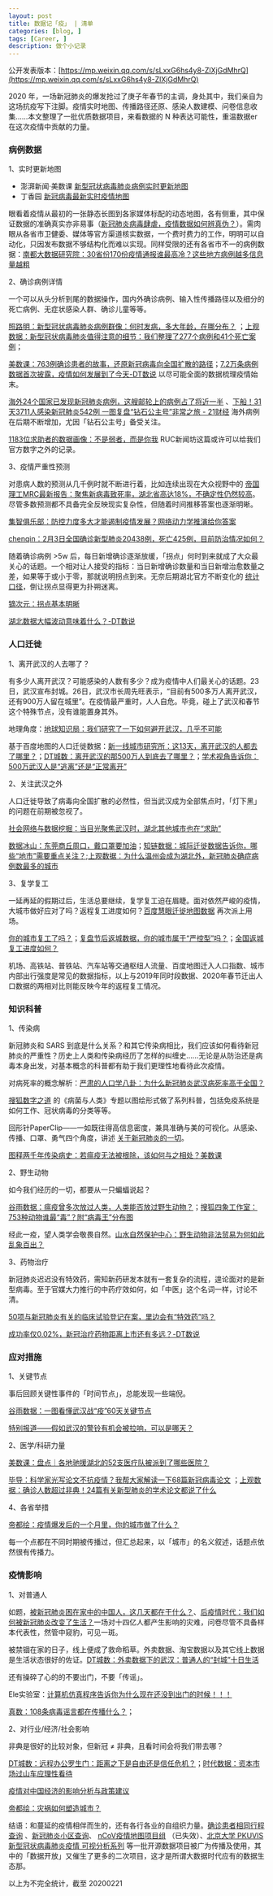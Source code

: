 ```yaml
---
layout: post
title: 数据记「疫」 | 清单
categories: [blog, ]
tags: [Career, ]
description: 做个小记录
---
```





公开发表版本：[https://mp.weixin.qq.com/s/sLxxG6hs4y8-ZlXjGdMhrQ](https://mp.weixin.qq.com/s/sLxxG6hs4y8-ZlXjGdMhrQ)

2020 年，一场新冠肺炎的爆发抢过了庚子年春节的主调，身处其中，我们亲自为这场抗疫写下注脚。疫情实时地图、传播路径还原、感染人数建模、问卷信息收集……本文整理了一批优质数据项目，来看数据的 N 种表达可能性，重温数据er 在这次疫情中贡献的力量。

### 病例数据

1、实时更新地图

- 澎湃新闻·美数课 [新型冠状病毒肺炎病例实时更新地图](http://projects.thepaper.cn/thepaper-cases/839studio/feiyan/?from=timeline&isappinstalled=0)
- 丁香园 [新冠病毒最新实时疫情地图](https://ncov.dxy.cn/ncovh5/view/pneumonia)

眼看着疫情从最初的一张静态长图到各家媒体标配的动态地图，各有侧重，其中保证数据的准确真实亦非易事（[新冠肺炎病毒肆虐，疫情数据如何辨真伪？](https://www.thepaper.cn/newsDetail_forward_6001528)）。需肉眼从各省市卫健委、媒体等官方渠道核实数据，一个费时费力的工作，明明可以自动化，只因发布数据不够结构化而难以实现。同样受限的还有各省市不一的病例数据：[南都大数据研究院：30省份170份疫情通报谁最高冷？这些地方病例越多信息量越粗](https://m.mp.oeeee.com/a/BAAFRD000020200126254199.html?layer=3&share=chat&isndappinstalled=0&from=groupmessage&isappinstalled=0)

2、确诊病例详情

一个可以从头分析到尾的数据操作，国内外确诊病例、输入性传播路径以及细分的死亡病例、无症状感染人群、确诊儿童等等。

[照路明：新型冠状病毒肺炎病例群像：何时发病，多大年龄，在哪分布？](https://www.thepaper.cn/newsDetail_forward_5601380) ；[上观数据：新型冠状病毒肺炎值得注意的细节：我们整理了277个病例和41个死亡案例](https://www.thepaper.cn/newsDetail_forward_5644119)；

[美数课：763例确诊患者的故事，还原新冠病毒向全国扩散的路径](https://www.thepaper.cn/newsDetail_forward_5719018)；[7.2万条病例数据首次披露，疫情如何发展到了今天-DT数说](https://mp.weixin.qq.com/s/dSwxn2E0AfgfN95rR6kGoQ) 以尽可能全面的数据梳理疫情始末。

[海外24个国家已发现新冠肺炎病例，这艘邮轮上的病例占了将近一半](https://www.thepaper.cn/newsDetail_forward_6038417) 、[下船！31天3711人感染新冠肺炎542例 一图复盘“钻石公主号”非常之旅 - 21财经](https://m.21jingji.com/article/20200219/herald/ce706493a278babd7471a77d092ad3ee.html) 海外病例在后期不断增加，尤因「钻石公主号」备受关注。

[1183位求助者的数据画像：不是弱者，而是你我](https://mp.weixin.qq.com/s/0mB03Zp0jaI9uOdx5cbCkg) RUC新闻坊这篇或许可以给我们官方数字之外的记录。

3、疫情严重性预测

对患病人数的预测从几千例时就不断进行着，比如连续出现在大众视野中的 [帝国理工MRC最新报告：聚焦新病毒致死率，湖北省高达18%，不确定性仍然较高](https://mp.weixin.qq.com/s/g_PIZDjrbSDtRN4_dR_jbA)。尽管多数预测都不具备完全反映现实复杂性，但随着时间推移答案也逐渐明晰。

[集智俱乐部：防控力度多大才能遏制疫情发展？网络动力学推演给你答案](https://www.thepaper.cn/newsDetail_forward_5677940)

[chenqin：2月3日全国确诊新型肺炎20438例，死亡425例，目前防治情况如何？](https://www.zhihu.com/question/369545723/answer/998673515)

随着确诊病例 >5w 后，每日新增确诊逐渐放缓，「拐点」何时到来就成了大众最关心的话题。一个相对让人接受的指标：当日新增确诊数量和当日新增治愈数量之差，如果等于或小于零，那就说明拐点到来。无奈后期湖北官方不断变化的 [统计口径](https://m.thepaper.cn/newsDetail_forward_6055468)，倒让拐点显得更为扑朔迷离。

[镝次元：拐点基本明晰](https://www.thepaper.cn/newsDetail_forward_6042457)

[湖北数据大幅波动意味着什么？-DT数说](https://mp.weixin.qq.com/s/HGP6NUwgfWlC7shTWyeL8g)

### 人口迁徙

1、离开武汉的人去哪了？

有多少人离开武汉？可能感染的人数有多少？成为疫情中人们最关心的话题。23日，武汉宣布封城。26日，武汉市长周先旺表示，“目前有500多万人离开武汉，还有900万人留在城里”。在疫情最严重时，人人自危。毕竟，碰上了武汉和春节这个特殊节点，没有谁能置身其外。

地理角度：[地球知识局：我们研究了一下如何避开武汉，几乎不可能](https://www.thepaper.cn/newsDetail_forward_5621924)

基于百度地图的人口迁徙数据：[新一线城市研究所：这13天，离开武汉的人都去了哪里？](https://www.thepaper.cn/newsDetail_forward_5621534)；[DT城数：离开武汉的那500万人到底去了哪里？](https://www.thepaper.cn/newsDetail_forward_5649648)；[学术视角告诉你：500万武汉人是“逃离”还是“正常离开”](https://www.thepaper.cn/newsDetail_forward_5654383) 

2、关注武汉之外

人口迁徙导致了病毒向全国扩散的必然性，但当武汉成为全部焦点时，「灯下黑」的问题在前期被忽视了。

[社会网络与数据挖掘：当目光聚焦武汉时，湖北其他城市也在“求助”](https://www.thepaper.cn/newsDetail_forward_5721163)

[数据冰山：东莞商丘周口，戴口罩要加油](https://www.thepaper.cn/newsDetail_forward_5696027)；[知链数据：城际迁徙数据告诉你，哪些“地市”需要重点关注？](https://www.thepaper.cn/newsDetail_forward_5673003);[上观数据：为什么温州会成为湖北外，新冠肺炎确症病例数最多的城市](https://www.thepaper.cn/newsDetail_forward_5735611)

3、复学复工

一延再延的假期过后，生活总要继续，复学复工迫在眉睫。面对依然严峻的疫情，大城市做好应对了吗？返程复工进度如何？[百度慧眼迁徙地图数据](http://qianxi.baidu.com/) 再次派上用场。

[你的城市复工了吗？](https://www.thepaper.cn/newsDetail_forward_6032703)；[复盘节后返城数据，你的城市属于“严控型”吗？](https://www.thepaper.cn/newsDetail_forward_6031003)；[全国返城复工进度如何？](https://www.thepaper.cn/newsDetail_forward_6040490)

机场、高铁站、普铁站、汽车站等交通枢纽人流量、百度地图迁入人口指数、城市内部出行强度是常见的数据指标，以上与2019年同时段数据、2020年春节迁出人口数据的两相对比则能反映今年的返程复工情况。

### 知识科普

1、传染病

新冠肺炎和 SARS 到底是什么关系？和其它传染病相比，我们应该如何看待新冠肺炎的严重性？历史上人类和传染病经历了怎样的纠缠史……无论是从防治还是病毒本身出发，对基本概念的科普都有助于我们更理性地看待此次疫情。

对病死率的概念解析：[严肃的人口学八卦：为什么新冠肺炎武汉病死率高于全国？](https://www.thepaper.cn/newsDetail_forward_5775043)

[搜狐数字之道](https://www.thepaper.cn/user_3944333) 的《病菌与人类》专题以图绘形式做了系列科普，包括免疫系统是如何工作、冠状病毒的分类等等。

回形针PaperClip——一如既往得高信息密度，兼具准确与美的可视化。从感染、传播、口罩、勇气四个角度，讲述 [关于新冠肺炎的一切](https://www.thepaper.cn/newsDetail_forward_5738734)。

[图释两千年传染病史：若瘟疫无法被根除，该如何与之相处？美数课](https://www.thepaper.cn/newsDetail_forward_6058438)

2、野生动物

如今我们经历的一切，都要从一只蝙蝠说起？

[谷雨数据：瘟疫曾多次放过人类，人类能否放过野生动物？](https://www.thepaper.cn/newsDetail_forward_5696676)；[搜狐四象工作室：753种动物谁最“毒”？附“病毒王”分布图](https://www.thepaper.cn/newsDetail_forward_5817691)

经此一疫，望人类学会敬畏自然。[山水自然保护中心：野生动物非法贸易为何如此乱象百出？](https://mp.weixin.qq.com/s/5MGKirkyiI-BayymIW42MA)

3、药物治疗

新冠肺炎迟迟没有特效药，需知新药研发本就有一套复杂的流程，遑论面对的是新型病毒。至于官媒大力推行的中药疗效如何，如「中医」这个名词一样，讨论不清。

[50项与新冠肺炎有关的临床试验登记在案，里边会有“特效药”吗？](https://www.thepaper.cn/newsDetail_forward_5910240)

[成功率仅0.02%，新冠治疗药物距离上市还有多远？-DT数说](https://mp.weixin.qq.com/s/nxoUB3GSZBKaIA7ICeQmhQ)

### 应对措施

1、关键节点

事后回顾关键性事件的「时间节点」，总能发现一些端倪。

[谷雨数据：一图看懂武汉战“疫”60天关键节点](https://www.thepaper.cn/newsDetail_forward_5677962) 

[特别报道——假如武汉的警铃有机会被拉响，可以是哪天？](https://www.yicai.com/news/100495596.html)

2、医学/科研力量

[美数课：盘点｜各地驰援湖北的52支医疗队被派到了哪些医院？](https://www.thepaper.cn/newsDetail_forward_5719019)

[毕导：科学家光写论文不抗疫情？我帮大家解读一下68篇新冠病毒论文](https://mp.weixin.qq.com/s/EmMfaeOmQgKeIUMYhs5OYA)
；[上观数据：确诊人数超过非典！24篇有关新型肺炎的学术论文都说了什么](https://www.thepaper.cn/newsDetail_forward_5677944)

4、各省举措

[帝都绘：疫情爆发后的一个月里，你的城市做了什么？](https://mp.weixin.qq.com/s/vJvPzKSaF0kl2yxeuPMs-w)

每一个点都在不同时期被传播过，但汇总起来，以「城市」的名义叙述，话题点依然很有传播力。

### 疫情影响

1、对普通人

如题，[被新冠肺炎困在家中的中国人，这几天都在干什么？](https://www.thepaper.cn/newsDetail_forward_5662782)、[后疫情时代：我们如何被新冠肺炎改变了生活？](https://www.thepaper.cn/newsDetail_forward_5878357)一场对十四亿人都产生影响的灾难，问卷尽管不具备样本代表性，然管中窥豹，可见一斑。

被禁锢在家的日子，线上便成了救命稻草。外卖数据、淘宝数据以及其它线上数据是生活状态很好的佐证。[DT城数：外卖数据下的武汉：普通人的“封城”十日生活](https://www.thepaper.cn/newsDetail_forward_5791269)

还有操碎了心的的不要出门，不要「传谣」。

Ele实验室：[计算机仿真程序告诉你为什么现在还没到出门的时候！！！](https://www.bilibili.com/video/av86478875)

[真数：108条病毒谣言都在传播什么？](https://www.thepaper.cn/newsDetail_forward_5641010)；

2、对行业/经济/社会影响

非典是很好的比较对象，但新冠 ≠ 非典，且看时间会将我们带去哪？

[DT城数：远程办公罗生门：距离之下是自由还是信任危机？](https://www.thepaper.cn/newsDetail_forward_5797917)；[时代数据：资本市场过山车应理性看待](https://www.thepaper.cn/newsDetail_forward_5791885)

[疫情对中国经济的影响分析与政策建议](https://mp.weixin.qq.com/s/N-voHc3Z8nebMxPOiVnZtA)

[帝都绘：灾祸如何塑造城市？](https://www.thepaper.cn/newsDetail_forward_5647644)

结语：和蔓延的疫情相伴而生的，还有各行各业的自组织力量。[确诊患者相同行程查询](http://2019ncov.nosugartech.com/?scene=2&clicktime=1580273242&enterid=1580273242&from=groupmessage&isappinstalled=0) 、[新冠肺炎小区查询](https://ncov.html5.qq.com/community?channelid=1&from=singlemessage&isappinstalled=0)、
[nCoV疫情地图项目组](https://mp.weixin.qq.com/s/LdVi-HjHFXLAe99Dhf8mnA) （已失效）、[北京大学 PKUVIS 新型冠状病毒肺炎疫情 可视分析系列](http://vis.pku.edu.cn/ncov/home.html) 等一批开源数据项目被广为传播及使用，其中的「数据开放」又催生了更多的二次项目，这才是所谓大数据时代应有的数据生态那。

以上为不完全统计，截至 20200221